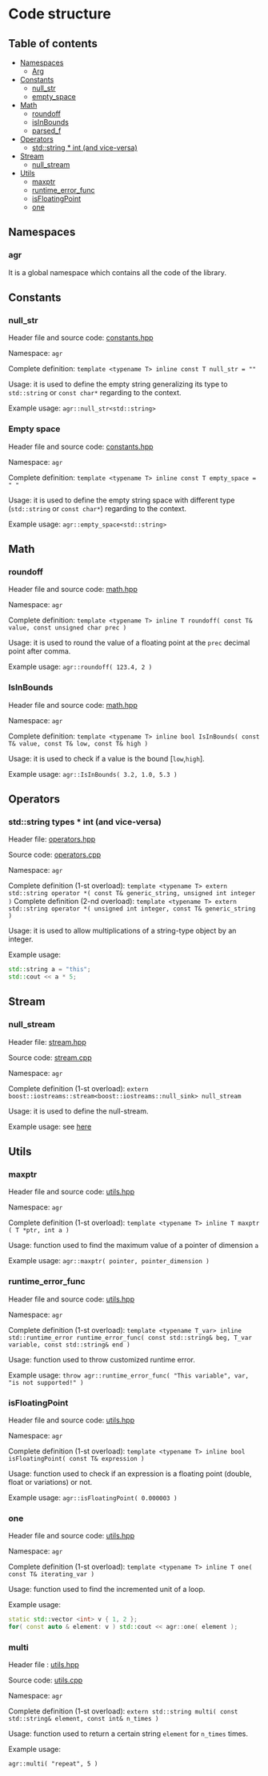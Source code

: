 # Code structure

## Table of contents

- [Namespaces](#namespaces)
  - [Arg](#arg)
- [Constants](#constants)
  - [null_str](#nullstr)
  - [empty_space](#emptyspace)
- [Math](#math)
  - [roundoff](#roundoff)
  - [isInBounds](#isinbounds)
  - [parsed_f](#parsed_f)
- [Operators](#operators)
  - [std::string * int (and vice-versa)](#std--string---int--and-vice-versa-)
- [Stream](#stream)
  - [null_stream](#nullstream)
- [Utils](#utils)
  - [maxptr](#maxptr)
  - [runtime_error_func](#runtimeerrorfunc)
  - [isFloatingPoint](#isFloatingPoint)
  - [one](#one)

## Namespaces

### agr

It is a global namespace which contains all the code of the library.

## Constants

### null_str

Header file and source code: [constants.hpp](https://github.com/JustWhit3/arsenalgear-cpp/blob/main/include/constants.hpp)

Namespace: `agr`

Complete definition: `template <typename T> inline const T null_str = ""`

Usage: it is used to define the empty string generalizing its type to `std::string` or `const char*` regarding to the context.

Example usage: `agr::null_str<std::string>`

### Empty space

Header file and source code: [constants.hpp](https://github.com/JustWhit3/arsenalgear-cpp/blob/main/include/constants.hpp)

Namespace: `agr`

Complete definition: `template <typename T> inline const T empty_space = " "`

Usage: it is used to define the empty string space with different type (`std::string` or `const char*`) regarding to the context.

Example usage: `agr::empty_space<std::string>`

## Math

### roundoff

Header file and source code: [math.hpp](https://github.com/JustWhit3/arsenalgear-cpp/blob/main/include/math.hpp)

Namespace: `agr`

Complete definition: `template <typename T> inline T roundoff( const T& value, const unsigned char prec )`

Usage: it is used to round the value of a floating point at the `prec` decimal point after comma.

Example usage: `agr::roundoff( 123.4, 2 )`

### IsInBounds

Header file and source code: [math.hpp](https://github.com/JustWhit3/arsenalgear-cpp/blob/main/include/math.hpp)

Namespace: `agr`

Complete definition: `template <typename T> inline bool IsInBounds( const T& value, const T& low, const T& high )`

Usage: it is used to check if a value is the bound [`low`,`high`].

Example usage: `agr::IsInBounds( 3.2, 1.0, 5.3 )`

## Operators

### std::string types * int (and vice-versa)

Header file: [operators.hpp](https://github.com/JustWhit3/arsenalgear-cpp/blob/main/include/math.hpp)

Source code: [operators.cpp](https://github.com/JustWhit3/arsenalgear-cpp/blob/main/src/math.cpp)

Namespace: `agr`

Complete definition (1-st overload): `template <typename T> extern std::string operator *( const T& generic_string, unsigned int integer )`
Complete definition (2-nd overload): `template <typename T> extern std::string operator *( unsigned int integer, const T& generic_string )`

Usage: it is used to allow multiplications of a string-type object by an integer.

Example usage: 

```cpp
std::string a = "this"; 
std::cout << a * 5;
```

## Stream

### null_stream

Header file: [stream.hpp](https://github.com/JustWhit3/arsenalgear-cpp/blob/cpp/include/math.hpp)

Source code: [stream.cpp](https://github.com/JustWhit3/arsenalgear-cpp/blob/cpp/src/math.cpp)

Namespace: `agr`

Complete definition (1-st overload): `extern boost::iostreams::stream<boost::iostreams::null_sink> null_stream`

Usage: it is used to define the null-stream.

Example usage: see [here](https://github.com/JustWhit3/osmanip/blob/main/include/manipulators/csmanip.hpp)

## Utils

### maxptr

Header file and source code: [utils.hpp](https://github.com/JustWhit3/arsenalgear-cpp/blob/main/include/math.hpp)

Namespace: `agr`

Complete definition (1-st overload): `template <typename T> inline T maxptr ( T *ptr, int a )`

Usage: function used to find the maximum value of a pointer of dimension `a`

Example usage: `agr::maxptr( pointer, pointer_dimension )`

### runtime_error_func

Header file and source code: [utils.hpp](https://github.com/JustWhit3/arsenalgear-cpp/blob/main/include/math.hpp)

Namespace: `agr`

Complete definition (1-st overload): `template <typename T_var> inline std::runtime_error runtime_error_func( const std::string& beg, T_var variable, const std::string& end )`

Usage: function used to throw customized runtime error.

Example usage: `throw agr::runtime_error_func( "This variable", var, "is not supported!" )`

### isFloatingPoint

Header file and source code: [utils.hpp](https://github.com/JustWhit3/arsenalgear-cpp/blob/main/include/math.hpp)

Namespace: `agr`

Complete definition (1-st overload): `template <typename T> inline bool isFloatingPoint( const T& expression )`

Usage: function used to check if an expression is a floating point (double, float or variations) or not.

Example usage: `agr::isFloatingPoint( 0.000003 )`

### one

Header file and source code: [utils.hpp](https://github.com/JustWhit3/arsenalgear-cpp/blob/main/include/math.hpp)

Namespace: `agr`

Complete definition (1-st overload): `template <typename T> inline T one( const T& iterating_var )`

Usage: function used to find the incremented unit of a loop.

Example usage:

```cpp
static std::vector <int> v { 1, 2 };
for( const auto & element: v ) std::cout << agr::one( element );
```

### multi

Header file : [utils.hpp](https://github.com/JustWhit3/arsenalgear-cpp/blob/main/include/math.hpp)

Source code: [utils.cpp](https://github.com/JustWhit3/arsenalgear-cpp/blob/main/include/math.cpp)

Namespace: `agr`

Complete definition (1-st overload): `extern std::string multi( const std::string& element, const int& n_times )`

Usage: function used to return a certain string `element` for `n_times` times.

Example usage:

`agr::multi( "repeat", 5 )`
